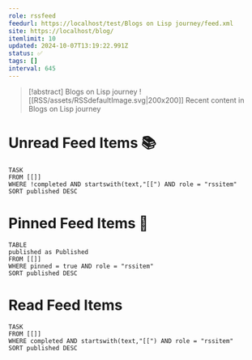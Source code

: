 ```yaml
---
role: rssfeed
feedurl: https://localhost/test/Blogs on Lisp journey/feed.xml
site: https://localhost/blog/
itemlimit: 10
updated: 2024-10-07T13:19:22.991Z
status: ✅
tags: []
interval: 645
---
```

> [!abstract] Blogs on Lisp journey
> <span class="rss-image">![[RSS/assets/RSSdefaultImage.svg|200x200]]</span> Recent content in Blogs on Lisp journey

# Unread Feed Items 📚
~~~dataview
TASK
FROM [[]]
WHERE !completed AND startswith(text,"[[") AND role = "rssitem"
SORT published DESC
~~~

# Pinned Feed Items 📍
~~~dataview
TABLE
published as Published
FROM [[]]
WHERE pinned = true AND role = "rssitem"
SORT published DESC
~~~

# Read Feed Items
~~~dataview
TASK
FROM [[]]
WHERE completed AND startswith(text,"[[") AND role = "rssitem"
SORT published DESC
~~~